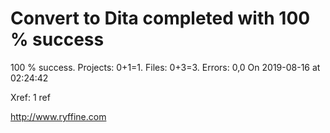 # Convert to Dita  completed with 100 % success

100 % success. Projects: 0+1=1.  Files: 0+3=3. Errors: 0,0  On 2019-08-16 at 02:24:42

Xref: 1 ref



http://www.ryffine.com
